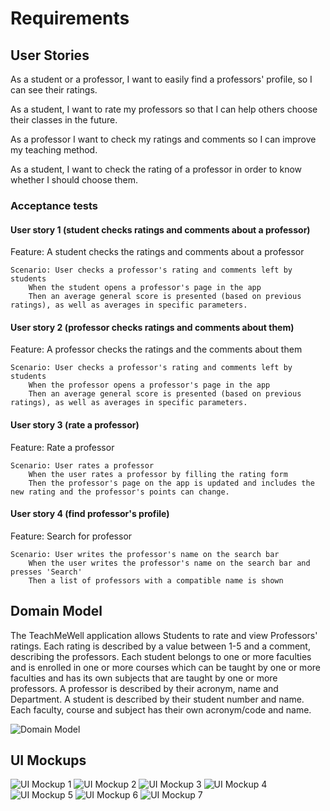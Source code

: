 # Requirements

## User Stories

As a student or a professor, I want to easily find a professors' profile, so I can see their ratings.

As a student, I want to rate my professors so that I can help others choose their classes in the future.

As a professor I want to check my ratings and comments so I can improve my teaching method.

As a student, I want to check the rating of a professor in order to know whether I should choose them.


### Acceptance tests

#### User story 1 (student checks ratings and comments about a professor)

Feature: A student checks the ratings and comments about a professor

    Scenario: User checks a professor's rating and comments left by students
        When the student opens a professor's page in the app
        Then an average general score is presented (based on previous ratings), as well as averages in specific parameters.

#### User story 2 (professor checks ratings and comments about them)

Feature: A professor checks the ratings and the comments about them

    Scenario: User checks a professor's rating and comments left by students
        When the professor opens a professor's page in the app
        Then an average general score is presented (based on previous ratings), as well as averages in specific parameters.

#### User story 3 (rate a professor)

Feature: Rate a professor

    Scenario: User rates a professor
        When the user rates a professor by filling the rating form
        Then the professor's page on the app is updated and includes the new rating and the professor's points can change.


#### User story 4 (find professor's profile)

Feature: Search for professor

    Scenario: User writes the professor's name on the search bar
        When the user writes the professor's name on the search bar and presses 'Search'
        Then a list of professors with a compatible name is shown

## Domain Model

The TeachMeWell application allows Students to rate and view Professors' ratings. Each rating is described by a value between 1-5 and a comment,
describing the professors. Each student belongs to one or more faculties and is enrolled in one or more courses which can be taught by one or more 
faculties and has its own subjects that are taught by one or more professors. A professor is described by their acronym, name and Department. 
A student is described by their student number and name. Each faculty, course and subject has their own acronym/code and name.

![Domain Model](../images/Domain%20Model.jpg)

## UI Mockups

![UI Mockup 1](../images/Mockup%201.png)
![UI Mockup 2](../images/Mockup%202.png)
![UI Mockup 3](../images/Mockup%203.png)
![UI Mockup 4](../images/Mockup%204.png)
![UI Mockup 5](../images/Mockup%205.png)
![UI Mockup 6](../images/Mockup%206.png)
![UI Mockup 7](../images/Mockup%207.png)
